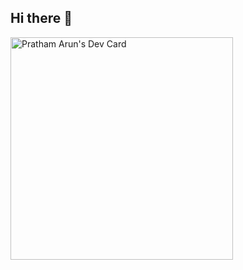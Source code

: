 ## Hi there 👋

<!--
**Pratham-Arun/Pratham-Arun** is a ✨ _special_ ✨ repository because its `README.md` (this file) appears on your GitHub profile.

Here are some ideas to get you started:

- 🔭 I’m currently working on ...
- 🌱 I’m currently learning ...
- 👯 I’m looking to collaborate on ...
- 🤔 I’m looking for help with ...
- 💬 Ask me about ...
- 📫 How to reach me: ...
- 😄 Pronouns: ...
- ⚡ Fun fact: ...
-->
<a href="https://app.daily.dev/knightwing"><img src="https://api.daily.dev/devcards/v2/AKCxj8mGdOyYbizMpL2g2.png?type=default&r=o6m" width="356" alt="Pratham Arun's Dev Card"/></a>
